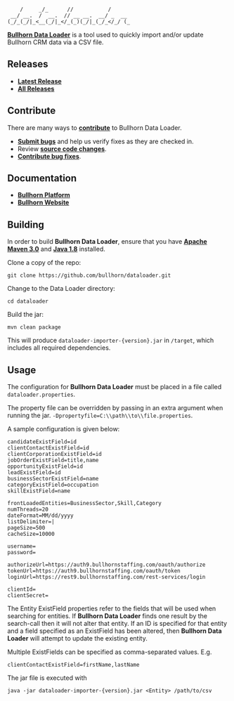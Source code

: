 ```
    /     _/_      //           /
 __/ __.  /  __.  // __ __.  __/ _  __
(_/_(_/|_<__(_/|_</_(_)(_/|_(_/_</_/ (_
```

**[Bullhorn Data Loader](http://www.bullhorn.com)** is a tool used to quickly import and/or update Bullhorn CRM data via a CSV file.

## Releases

* **[Latest Release](https://github.com/bullhorn/dataloader/releases/latest)**
* **[All Releases](https://github.com/bullhorn/dataloader/releases)**

## Contribute

There are many ways to **[contribute](https://github.com/bullhorn/dataloader/blob/master/CONTRIBUTING.md)** to Bullhorn Data Loader.
* **[Submit bugs](https://github.com/bullhorn/dataloader/issues)** and help us verify fixes as they are checked in.
* Review **[source code changes](https://github.com/bullhorn/dataloader/pulls)**.
* **[Contribute bug fixes](https://github.com/bullhorn/dataloader/blob/master/CONTRIBUTING.md)**.

## Documentation

*  **[Bullhorn Platform](http://bullhorn.github.io/platform)**
*  **[Bullhorn Website](http://www.bullhorn.com)**

## Building

In order to build **Bullhorn Data Loader**, ensure that you have **[Apache Maven 3.0](https://maven.apache.org/)** and
**[Java 1.8](http://www.oracle.com/technetwork/java/javase/downloads/jdk8-downloads-2133151.html)** installed.

Clone a copy of the repo:

```
git clone https://github.com/bullhorn/dataloader.git
```

Change to the Data Loader directory:

```
cd dataloader
```

Build the jar:

```
mvn clean package
```

This will produce `dataloader-importer-{version}.jar` in `/target`, which includes all required dependencies.

## Usage

The configuration for **Bullhorn Data Loader** must be placed in a file called `dataloader.properties`.

The property file can be overridden by passing in an extra argument when running the jar.
`-Dpropertyfile=C:\\path\\to\\file.properties`.

A sample configuration is given below:

```
candidateExistField=id
clientContactExistField=id
clientCorporationExistField=id
jobOrderExistField=title,name
opportunityExistField=id
leadExistField=id
businessSectorExistField=name
categoryExistField=occupation
skillExistField=name

frontLoadedEntities=BusinessSector,Skill,Category
numThreads=20
dateFormat=MM/dd/yyyy
listDelimiter=|
pageSize=500
cacheSize=10000

username=
password=

authorizeUrl=https://auth9.bullhornstaffing.com/oauth/authorize
tokenUrl=https://auth9.bullhornstaffing.com/oauth/token
loginUrl=https://rest9.bullhornstaffing.com/rest-services/login

clientId=
clientSecret=
```

The Entity ExistField properties refer to the fields that will be used when searching for entities. If **Bullhorn Data Loader** finds
one result by the search-call then it will not alter that entity. If an ID is specified for that entity and a field
specified as an ExistField has been altered, then **Bullhorn Data Loader** will attempt to update the existing entity.

Multiple ExistFields can be specified as comma-separated values. E.g.

```
clientContactExistField=firstName,lastName
```

The jar file is executed with

```
java -jar dataloader-importer-{version}.jar <Entity> /path/to/csv
```
